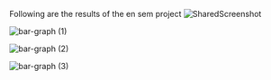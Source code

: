 Following are the results of the en sem project
![SharedScreenshot](https://github.com/Malla2Likhitha/gpgpu-sim_distribution/assets/98963116/cd67cb28-1076-4458-a218-f9c43f368068)

![bar-graph (1)](https://github.com/Malla2Likhitha/gpgpu-sim_distribution/assets/98963116/842a3e25-e50d-4d85-9114-7ab3132592b3)


![bar-graph (2)](https://github.com/Malla2Likhitha/gpgpu-sim_distribution/assets/98963116/353fe717-4591-4534-92bf-6592efd48dcb)


![bar-graph (3)](https://github.com/Malla2Likhitha/gpgpu-sim_distribution/assets/98963116/345540ee-fc80-4931-83d9-fb2d17fbeb0d)









